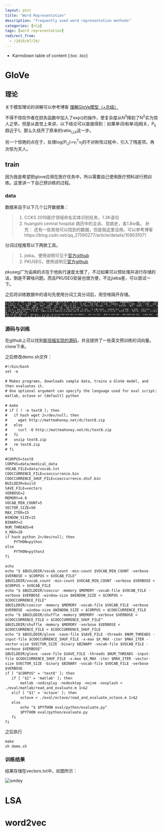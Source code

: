 ```yaml
---
layout: post
title: "Word Representation"
description: "frequently used word representation methods"
categories: [nlp]
tags: [word representation]
redirect_from:
  - /2019/07/28/
---
```


* Karmdown table of content
{:toc .toc}

# GloVe

## 理论

关于模型理论的讲解可以参考博客 [理解GloVe模型（+总结）](https://blog.csdn.net/u014665013/article/details/79642083)

不得不惊叹作者在损失函数中加入了exp()的操作，使复杂度从N<sup>3</sup>降到了N<sup>2</sup>实为惊人之举。但是从直觉上来讲，以下结论可以直接得到：如果单词i和单词j相关，P<sub>ij</sub>趋近于1。那么久绕开了原来的ratio<sub>i,j,k</sub>这一步。

另一个惊艳的点在于，处理log(P<sub>i,j</sub>)=v<sub>i</sub><sup>T</sup>v<sub>j</sub>的不对称性过程中，引入了残差项。再次惊为天人。

## train

因为我是希望把glove应用在医疗任务中，所以需要自己使用医疗预料进行预训练。这里讲一下自己预训练的过程。

### data

数据来自于以下几个公开数据集：

> 1. CCKS 2019医疗领域命名实体识别任务，1.3K语句
> 2. huangshi central hospital 病历中的主诉、现病史，各1.8w条。
> 补充： 还有一些其他可以找到的数据，但是我这里没用。可以参考博客https://blog.csdn.net/qq_27590277/article/details/108031071

分词过程推荐以下两款工具。
> 1. jieba，使用说明可见于[官方github](https://github.com/fxsjy/jieba/)
> 2. PKUSEG。使用说明见[官方github](https://github.com/lancopku/pkuseg-python)

pkuseg广为诟病的点在于他执行速度太慢了，不过如果可以预处理并进行存储的话，倒是不算啥问题。而且PKUSEG安装也很方便，不比jieba差，可以尝试一下。

之后将训练数据中的语句先使用分词工具分词后，用空格隔开存储。

![smiley](\assets\images\usedInBlogs\WordRepresentation\1.png)


### 源码与训练

在github上可以找到[斯坦福实现的源码](https://github.com/stanfordnlp/GloVe)，并且提供了一些英文预训练的词向量。clone下来。

之后修改demo.sh文件：

~~~
#!/bin/bash
set -e

# Makes programs, downloads sample data, trains a GloVe model, and then evaluates it.
# One optional argument can specify the language used for eval script: matlab, octave or [default] python

# make
# if [ ! -e text8 ]; then
#   if hash wget 2>/dev/null; then
#     wget http://mattmahoney.net/dc/text8.zip
#   else
#     curl -O http://mattmahoney.net/dc/text8.zip
#   fi
#   unzip text8.zip
#   rm text8.zip
# fi

#CORPUS=text8
CORPUS=data/medical_data
VOCAB_FILE=data/vocab.txt
COOCCURRENCE_FILE=cooccurrence.bin
COOCCURRENCE_SHUF_FILE=cooccurrence.shuf.bin
BUILDDIR=build
SAVE_FILE=vectors
VERBOSE=2
MEMORY=4.0
VOCAB_MIN_COUNT=5
VECTOR_SIZE=50
MAX_ITER=15
WINDOW_SIZE=15
BINARY=2
NUM_THREADS=8
X_MAX=10
if hash python 2>/dev/null; then
    PYTHON=python
else
    PYTHON=python3
fi

echo
echo "$ $BUILDDIR/vocab_count -min-count $VOCAB_MIN_COUNT -verbose $VERBOSE < $CORPUS > $VOCAB_FILE"
$BUILDDIR/vocab_count -min-count $VOCAB_MIN_COUNT -verbose $VERBOSE < $CORPUS > $VOCAB_FILE
echo "$ $BUILDDIR/cooccur -memory $MEMORY -vocab-file $VOCAB_FILE -verbose $VERBOSE -window-size $WINDOW_SIZE < $CORPUS > $COOCCURRENCE_FILE"
$BUILDDIR/cooccur -memory $MEMORY -vocab-file $VOCAB_FILE -verbose $VERBOSE -window-size $WINDOW_SIZE < $CORPUS > $COOCCURRENCE_FILE
echo "$ $BUILDDIR/shuffle -memory $MEMORY -verbose $VERBOSE < $COOCCURRENCE_FILE > $COOCCURRENCE_SHUF_FILE"
$BUILDDIR/shuffle -memory $MEMORY -verbose $VERBOSE < $COOCCURRENCE_FILE > $COOCCURRENCE_SHUF_FILE
echo "$ $BUILDDIR/glove -save-file $SAVE_FILE -threads $NUM_THREADS -input-file $COOCCURRENCE_SHUF_FILE -x-max $X_MAX -iter $MAX_ITER -vector-size $VECTOR_SIZE -binary $BINARY -vocab-file $VOCAB_FILE -verbose $VERBOSE"
$BUILDDIR/glove -save-file $SAVE_FILE -threads $NUM_THREADS -input-file $COOCCURRENCE_SHUF_FILE -x-max $X_MAX -iter $MAX_ITER -vector-size $VECTOR_SIZE -binary $BINARY -vocab-file $VOCAB_FILE -verbose $VERBOSE
if [ "$CORPUS" = 'text8' ]; then
   if [ "$1" = 'matlab' ]; then
       matlab -nodisplay -nodesktop -nojvm -nosplash < ./eval/matlab/read_and_evaluate.m 1>&2
   elif [ "$1" = 'octave' ]; then
       octave < ./eval/octave/read_and_evaluate_octave.m 1>&2
   else
       echo "$ $PYTHON eval/python/evaluate.py"
       $PYTHON eval/python/evaluate.py
   fi
fi
~~~~

之后执行

~~~
make
sh demo.sh
~~~

### 训练结果

结果存储在vectors.txt中，如图所示：

![smiley](\assets\images\usedInBlogs\WordRepresentation\2.png)

# LSA

# word2vec